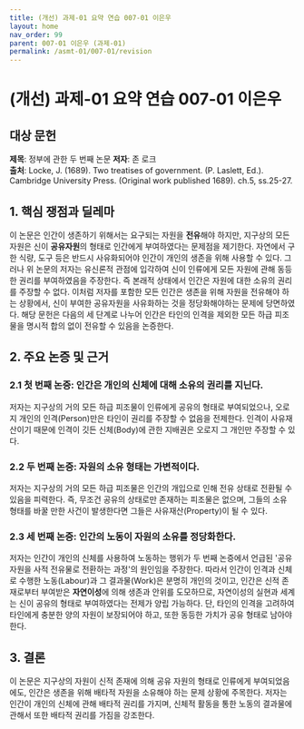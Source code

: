 ```yaml
---
title: (개선) 과제-01 요약 연습 007-01 이은우
layout: home
nav_order: 99
parent: 007-01 이은우 (과제-01)
permalink: /asmt-01/007-01/revision
---
```


# (개선) 과제-01 요약 연습 007-01 이은우 


## 대상 문헌
**제목**: 정부에 관한 두 번째 논문
**저자**: 존 로크   
**출처**: Locke, J. (1689). Two treatises of government. (P. Laslett, Ed.). Cambridge University Press. (Original work published 1689). ch.5, ss.25-27.
  

## 1. 핵심 쟁점과 딜레마  
이 논문은 인간이 생존하기 위해서는 요구되는 자원을 **전유**해야 하지만, 지구상의 모든 자원은 신이 **공유자원**의 형태로 인간에게 부여하였다는 문제점을 제기한다. 자연에서 구한 식량, 도구 등은 반드시 사유화되어야 인간이 개인의 생존을 위해 사용할 수 있다. 그러나 위 논문의 저자는 유신론적 관점에 입각하여 신이 인류에게 모든 자원에 관해 동등한 권리를 부여하였음을 주장한다. 즉 본래적 상태에서 인간은 자원에 대한 소유의 권리를 주장할 수 없다. 이처럼 저자를 포함한 모든 인간은 생존을 위해 자원을 전유해야 하는 상황에서, 신이 부여한 공유자원을 사유화하는 것을 정당화해야하는 문제에 당면하였다. 해당 문헌은 다음의 세 단계로 나누어 인간은 타인의 인격을 제외한 모든 하급 피조물을 명시적 합의 없이 전유할 수 있음을 논증한다. 


## 2. 주요 논증 및 근거  

### 2.1 첫 번째 논증: 인간은 개인의 신체에 대해 소유의 권리를 지닌다.  
저자는 지구상의 거의 모든 하급 피조물이 인류에게 공유의 형태로 부여되었으나, 오로지 개인의 인격(Person)만은 타인이 권리를 주장할 수 없음을 전제한다.  인격이 사유재산이기 때문에 인격이 깃든 신체(Body)에 관한 지배권은 오로지 그 개인만 주장할 수 있다. 

### 2.2 두 번째 논증: 자원의 소유 형태는 가변적이다. 
저자는 지구상의 거의 모든 하급 피조물은 인간의 개입으로 인해 전유 상태로 전환될 수 있음을 피력한다. 즉, 무조건 공유의 상태로만 존재하는 피조물은 없으며, 그들의 소유 형태를 바꿀 만한 사건이 발생한다면 그들은 사유재산(Property)이 될 수 있다. 

### 2.3 세 번째 논증: 인간의 노동이 자원의 소유를 정당화한다.
저자는 인간이 개인의 신체를 사용하여 노동하는 행위가 두 번째 논증에서 언급된 '공유 자원을 사적 전유물로 전환하는 과정'의 원인임을 주장한다. 따라서 인간이 인격과 신체로 수행한 노동(Labour)과 그 결과물(Work)은 분명히 개인의 것이고, 인간은 신적 존재로부터 부여받은 **자연이성**에 의해 생존과 안위를 도모하므로, 자연이성의 실현과 세계는 신이 공유의 형태로 부여하였다는 전제가 양립 가능하다. 단, 타인의 인격을 고려하여 타인에게 충분한 양의 자원이 보장되어야 하고, 또한 동등한 가치가 공유 형태로 남아야 한다. 

## 3. 결론  
이 논문은 지구상의 자원이 신적 존재에 의해 공유 자원의 형태로 인류에게 부여되었음에도, 인간은 생존을 위해 배타적 자원을 소유해야 하는 문제 상황에 주목한다. 저자는 인간이 개인의 신체에 관해 배타적 권리를 가지며, 신체적 활동을 통한 노동의 결과물에 관해서 또한 배타적 권리를 가짐을 강조한다. 
